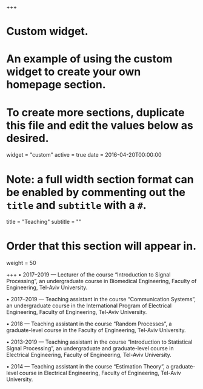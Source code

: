 +++
# Custom widget.
# An example of using the custom widget to create your own homepage section.
# To create more sections, duplicate this file and edit the values below as desired.
widget = "custom"
active = true
date = 2016-04-20T00:00:00

# Note: a full width section format can be enabled by commenting out the `title` and `subtitle` with a `#`.
title = "Teaching"
subtitle = ""

# Order that this section will appear in.
weight = 50

+++
•	2017–2019 — Lecturer of the course “Introduction to Signal Processing”, an undergraduate course in Biomedical Engineering, Faculty of Engineering, Tel-Aviv University.

•	2017–2019 — Teaching assistant in the course “Communication Systems”, an undergraduate course in the International Program of Electrical Engineering, Faculty of Engineering, Tel-Aviv University.

•	2018 — Teaching assistant in the course “Random Processes”, a graduate-level course in the Faculty of Engineering, Tel-Aviv University.

•	2013-2019 — Teaching assistant in the course “Introduction to Statistical Signal Processing”, an undergraduate and graduate-level course in Electrical Engineering, Faculty of Engineering, Tel-Aviv University.

•	2014 — Teaching assistant in the course “Estimation Theory”, a graduate-level course in Electrical Engineering, Faculty of Engineering, Tel-Aviv University.
